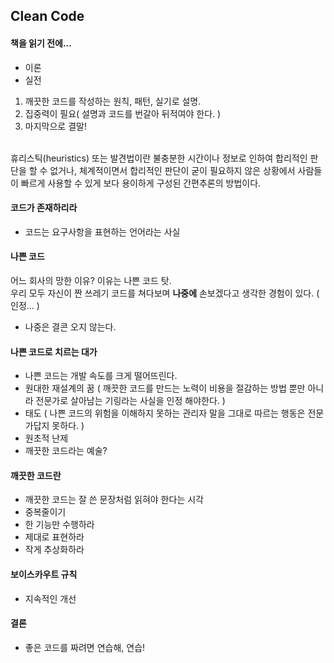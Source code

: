 ## Clean Code

#### 책을 읽기 전에...
 - 이론
 - 실전
1. 깨끗한 코드를 작성하는 원칙, 패턴, 실기로 설명. <br/>
2. 집중력이 필요( 설명과 코드를 번갈아 뒤적여야 한다. ) <br/>
3. 마지막으로 결말! <br/>
<br/>
휴리스틱(heuristics) 또는 발견법이란 불충분한 시간이나 정보로 인하여 합리적인 판단을 할 수 없거나, 체계적이면서 합리적인 판단이 굳이 필요하지 않은 상황에서 사람들이 빠르게 사용할 수 있게 보다 용이하게 구성된 간편추론의 방법이다.


#### 코드가 존재하리라
- 코드는 요구사항을 표현하는 언어라는 사실

#### 나쁜 코드
어느 회사의 망한 이유? 이유는 나쁜 코드 탓. <br/>
우리 모두 자신이 짠 쓰레기 코드를 쳐다보며 **나중에** 손보겠다고 생각한 경험이 있다. ( 인정... ) <br/>
- 나중은 결콘 오지 않는다.

#### 나쁜 코드로 치르는 대가
- 나쁜 코드는 개발 속도를 크게 떨어뜨린다.
- 원대한 재설계의 꿈 ( 깨끗한 코드를 만드는 노력이 비용을 절감하는 방법 뿐만 아니라 전문가로 살아남는 기링라는 사실을 인정 해야한다. )
- 태도 ( 나쁜 코드의 위험을 이해하지 못하는 관리자 말을 그대로 따르는 행동은 전문가답지 못하다. )
- 원초적 난제
- 깨끗한 코드라는 예술?

#### 깨끗한 코드란
- 깨끗한 코드는 잘 쓴 문장처럼 읽혀야 한다는 시각
- 중복줄이기
- 한 기능만 수행하라
- 제대로 표현하라
- 작게 추상화하라

#### 보이스카우트 규칙
 - 지속적인 개선

#### 결론
- 좋은 코드를 짜려면 연습해, 연습!
